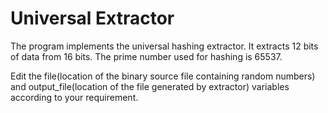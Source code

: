 # Universal Extractor

The program implements the universal hashing extractor. It extracts 12 bits of data from 16 bits. The prime number used for hashing is 65537.

Edit the file(location of the binary source file containing random numbers) and output_file(location of the file generated by extractor) variables according to your requirement.

